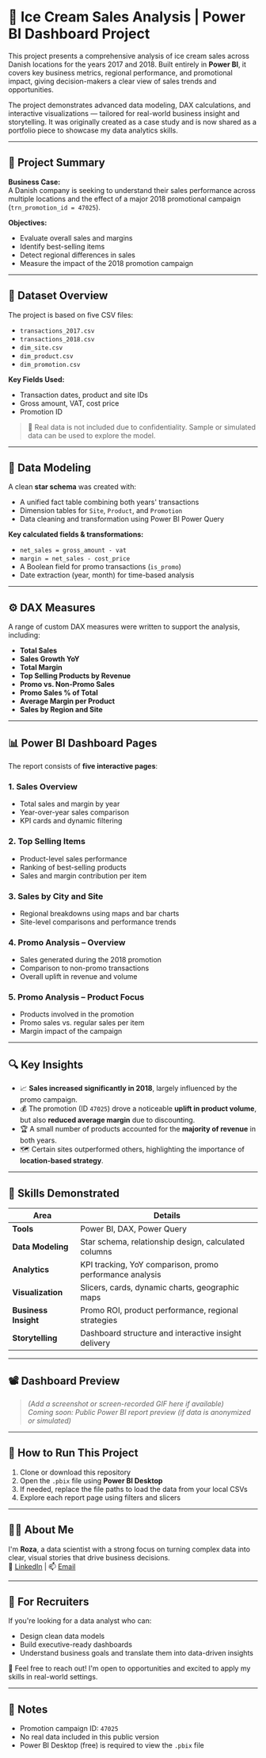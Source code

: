 # 🧊 Ice Cream Sales Analysis | Power BI Dashboard Project

This project presents a comprehensive analysis of ice cream sales across Danish locations for the years 2017 and 2018. Built entirely in **Power BI**, it covers key business metrics, regional performance, and promotional impact, giving decision-makers a clear view of sales trends and opportunities.

The project demonstrates advanced data modeling, DAX calculations, and interactive visualizations — tailored for real-world business insight and storytelling. It was originally created as a case study and is now shared as a portfolio piece to showcase my data analytics skills.

---

## 📂 Project Summary

**Business Case:**  
A Danish company is seeking to understand their sales performance across multiple locations and the effect of a major 2018 promotional campaign (`trn_promotion_id = 47025`).  

**Objectives:**
- Evaluate overall sales and margins
- Identify best-selling items
- Detect regional differences in sales
- Measure the impact of the 2018 promotion campaign

---

## 📁 Dataset Overview

The project is based on five CSV files:
- `transactions_2017.csv`
- `transactions_2018.csv`
- `dim_site.csv`
- `dim_product.csv`
- `dim_promotion.csv`

**Key Fields Used:**
- Transaction dates, product and site IDs
- Gross amount, VAT, cost price
- Promotion ID

> 🔐 Real data is not included due to confidentiality. Sample or simulated data can be used to explore the model.

---

## 🧱 Data Modeling

A clean **star schema** was created with:
- A unified fact table combining both years' transactions
- Dimension tables for `Site`, `Product`, and `Promotion`
- Data cleaning and transformation using Power BI Power Query

**Key calculated fields & transformations:**
- `net_sales = gross_amount - vat`
- `margin = net_sales - cost_price`
- A Boolean field for promo transactions (`is_promo`)
- Date extraction (year, month) for time-based analysis

---

## ⚙️ DAX Measures

A range of custom DAX measures were written to support the analysis, including:

- **Total Sales**
- **Sales Growth YoY**
- **Total Margin**
- **Top Selling Products by Revenue**
- **Promo vs. Non-Promo Sales**
- **Promo Sales % of Total**
- **Average Margin per Product**
- **Sales by Region and Site**

---

## 📊 Power BI Dashboard Pages

The report consists of **five interactive pages**:

### 1. **Sales Overview**
- Total sales and margin by year
- Year-over-year sales comparison
- KPI cards and dynamic filtering

### 2. **Top Selling Items**
- Product-level sales performance
- Ranking of best-selling products
- Sales and margin contribution per item

### 3. **Sales by City and Site**
- Regional breakdowns using maps and bar charts
- Site-level comparisons and performance trends

### 4. **Promo Analysis – Overview**
- Sales generated during the 2018 promotion
- Comparison to non-promo transactions
- Overall uplift in revenue and volume

### 5. **Promo Analysis – Product Focus**
- Products involved in the promotion
- Promo sales vs. regular sales per item
- Margin impact of the campaign

---

## 🔍 Key Insights

- 📈 **Sales increased significantly in 2018**, largely influenced by the promo campaign.
- 💰 The promotion (ID `47025`) drove a noticeable **uplift in product volume**, but also **reduced average margin** due to discounting.
- 🏆 A small number of products accounted for the **majority of revenue** in both years.
- 🗺️ Certain sites outperformed others, highlighting the importance of **location-based strategy**.

---

## 🧠 Skills Demonstrated

| Area                | Details                                                    |
|---------------------|------------------------------------------------------------|
| **Tools**           | Power BI, DAX, Power Query                                 |
| **Data Modeling**   | Star schema, relationship design, calculated columns       |
| **Analytics**       | KPI tracking, YoY comparison, promo performance analysis   |
| **Visualization**   | Slicers, cards, dynamic charts, geographic maps            |
| **Business Insight**| Promo ROI, product performance, regional strategies        |
| **Storytelling**    | Dashboard structure and interactive insight delivery       |

---

## 📽️ Dashboard Preview

> *(Add a screenshot or screen-recorded GIF here if available)*  
> *Coming soon: Public Power BI report preview (if data is anonymized or simulated)*

---

## 🚀 How to Run This Project

1. Clone or download this repository
2. Open the `.pbix` file using **Power BI Desktop**
3. If needed, replace the file paths to load the data from your local CSVs
4. Explore each report page using filters and slicers

---

## 🙋‍♀️ About Me

I'm **Roza**, a data scientist with a strong focus on turning complex data into clear, visual stories that drive business decisions.  
🔗 [LinkedIn]([https://www.linkedin.com/](https://www.linkedin.com/in/roza-abolghasemi-584a9386/)) | 📫 [Email](r.abolghasemi1@gmail.com)

---

## 💼 For Recruiters

If you're looking for a data analyst who can:
- Design clean data models
- Build executive-ready dashboards
- Understand business goals and translate them into data-driven insights

📩 Feel free to reach out! I'm open to opportunities and excited to apply my skills in real-world settings.

---

## 📌 Notes

- Promotion campaign ID: `47025`
- No real data included in this public version
- Power BI Desktop (free) is required to view the `.pbix` file

